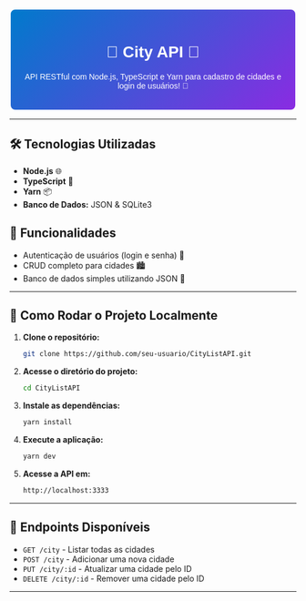 <div align="center" style="font-family: Arial, sans-serif; padding: 20px; background: linear-gradient(135deg, #007acc, #8a2be2); color: #fff; border-radius: 10px; border: 2px solid #fff;">
    <h1>🌆 City API 🌆</h1>
    <p>API RESTful com Node.js, TypeScript e Yarn para cadastro de cidades e login de usuários! 🔐</p>
</div>

---

## 🛠️ Tecnologias Utilizadas

<ul>
    <li><strong>Node.js</strong> 🌐</li>
    <li><strong>TypeScript</strong> 🦾</li>
    <li><strong>Yarn</strong> 📦</li>
    <li><strong>Banco de Dados:</strong> JSON & SQLite3</li>
</ul>

## 🚀 Funcionalidades

<ul>
    <li>Autenticação de usuários (login e senha) 🔑</li>
    <li>CRUD completo para cidades 🏙️</li>
    <li>Banco de dados simples utilizando JSON 💾</li>
</ul>

---

## 🎯 Como Rodar o Projeto Localmente

1. **Clone o repositório:**
    ```bash
    git clone https://github.com/seu-usuario/CityListAPI.git
    ```
2. **Acesse o diretório do projeto:**
    ```bash
    cd CityListAPI
    ```
3. **Instale as dependências:**
    ```bash
    yarn install
    ```
4. **Execute a aplicação:**
    ```bash
    yarn dev
    ```
5. **Acesse a API em:**
    ```bash
    http://localhost:3333
    ```

---

## 📝 Endpoints Disponíveis

<ul>
    <li><code>GET /city</code> - Listar todas as cidades</li>
    <li><code>POST /city</code> - Adicionar uma nova cidade</li>
    <li><code>PUT /city/:id</code> - Atualizar uma cidade pelo ID</li>
    <li><code>DELETE /city/:id</code> - Remover uma cidade pelo ID</li>
</ul>

---


